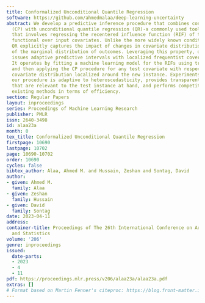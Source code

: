 ```yaml
---
title: Conformalized Unconditional Quantile Regression
software: https://github.com/ahmedmalaa/deep-learning-uncertainty
abstract: We develop a predictive inference procedure that combines conformal prediction
  (CP) with unconditional quantile regression (QR)-a commonly used tool in econometrics
  that involves regressing the recentered influence function (RIF) of the quantile
  functional over input covariates. Unlike the more widely known conditional QR, unconditional
  QR explicitly captures the impact of changes in covariate distribution on the quantiles
  of the marginal distribution of outcomes. Leveraging this property, our procedure
  issues adaptive predictive intervals with localized frequentist coverage guarantees.
  It operates by fitting a machine learning model for the RIFs using training data,
  and then applying the CP procedure for any test covariate with respect to a “hypothetical”
  covariate distribution localized around the new instance. Experiments show that
  our procedure is adaptive to heteroscedasticity, provides transparent coverage guarantees
  that are relevant to the test instance at hand, and performs competitively with
  existing methods in terms of efficiency.
section: Regular Papers
layout: inproceedings
series: Proceedings of Machine Learning Research
publisher: PMLR
issn: 2640-3498
id: alaa23a
month: 0
tex_title: Conformalized Unconditional Quantile Regression
firstpage: 10690
lastpage: 10702
page: 10690-10702
order: 10690
cycles: false
bibtex_author: Alaa, Ahmed M. and Hussain, Zeshan and Sontag, David
author:
- given: Ahmed M.
  family: Alaa
- given: Zeshan
  family: Hussain
- given: David
  family: Sontag
date: 2023-04-11
address:
container-title: Proceedings of The 26th International Conference on Artificial Intelligence
  and Statistics
volume: '206'
genre: inproceedings
issued:
  date-parts:
  - 2023
  - 4
  - 11
pdf: https://proceedings.mlr.press/v206/alaa23a/alaa23a.pdf
extras: []
# Format based on Martin Fenner's citeproc: https://blog.front-matter.io/posts/citeproc-yaml-for-bibliographies/
---
```

